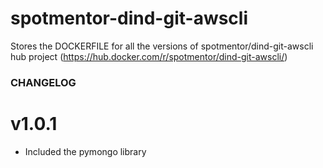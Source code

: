 # spotmentor-dind-git-awscli
Stores the DOCKERFILE for all the versions of spotmentor/dind-git-awscli hub project (https://hub.docker.com/r/spotmentor/dind-git-awscli/)


### CHANGELOG

# v1.0.1

- Included the pymongo library
